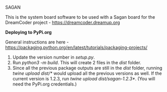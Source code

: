 SAGAN

This is the system board software to be used with a Sagan board for the DreamCoder project - https://dreamcoder.dreamup.org

__Deploying to PyPi.org__

General instructions are here - https://packaging.python.org/en/latest/tutorials/packaging-projects/

1) Update the version number in _setup.py_.
2) Run _python3 -m build_. This will create 2 files in the _dist_ folder. 
3) Since all the previous package outputs are still in the _dist_ folder, running _twine upload dist/*_ would upload all the previous versions as well. If the current version is 1.2.3, run _twine upload dist/sagan-1.2.3*_. (You will need the PyPi.org credentials.)
